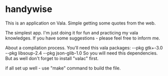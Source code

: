 # handywise
This is an application on Vala. Simple getting some quotes from the web.

The simplest app. I'm just doing it for fun and practicing my vala knowledges.
If you have some suggestions - please feel free to inform me.

About a compilation process. You'll need this vala packages: --pkg gtk+-3.0 --pkg libsoup-2.4 --pkg json-glib-1.0
So you will need this dependencies. But as well don't forget to install "valac" first.

if all set up well - use "make" command to build the file.

